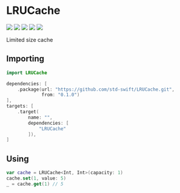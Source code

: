 # LRUCache

[![](https://img.shields.io/badge/Swift-5.0-orange.svg)][1]
[![](https://img.shields.io/badge/os-macOS%20|%20Linux-lightgray.svg)][1]
[![](https://travis-ci.com/std-swift/LRUCache.svg?branch=master)][2]
[![](https://codecov.io/gh/std-swift/LRUCache/branch/master/graph/badge.svg)][3]
[![](https://codebeat.co/badges/55895634-4c45-4624-bf74-2afb8bdf54d4)][4]

[1]: https://swift.org/download/#releases
[2]: https://travis-ci.com/std-swift/LRUCache
[3]: https://codecov.io/gh/std-swift/LRUCache
[4]: https://codebeat.co/projects/github-com-std-swift-lrucache-master

Limited size cache

## Importing

```Swift
import LRUCache
```

```Swift
dependencies: [
	.package(url: "https://github.com/std-swift/LRUCache.git",
	         from: "0.1.0")
],
targets: [
	.target(
		name: "",
		dependencies: [
			"LRUCache"
		]),
]
```

## Using

```swift
var cache = LRUCache<Int, Int>(capacity: 1)
cache.set(1, value: 5)
_ = cache.get(1) // 5
```
